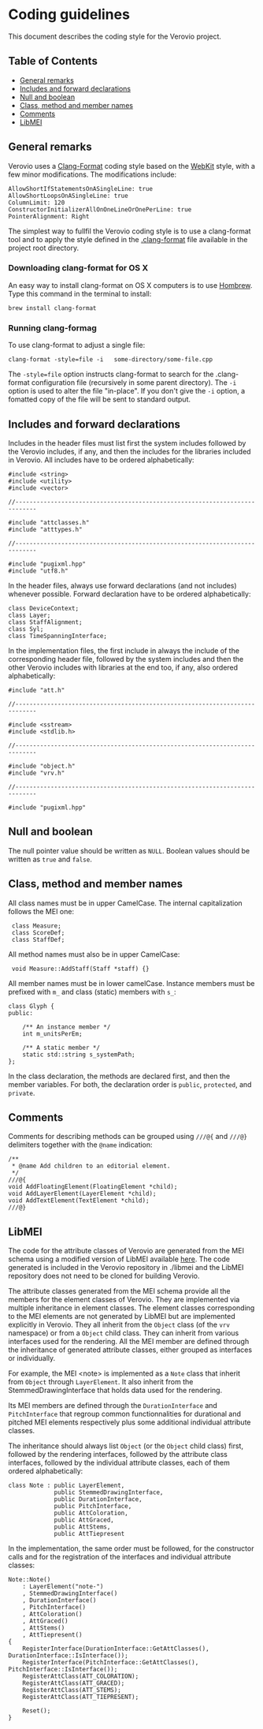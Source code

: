 # Coding guidelines

This document describes the coding style for the Verovio project.

## Table of Contents

* [General remarks](#general-remarks)
* [Includes and forward declarations](#includes-and-forward-declarations)
* [Null and boolean](#null-and-boolean)
* [Class, method and member names](#class-method-and-member-names)
* [Comments](#comments)
* [LibMEI](#libmei)

## General remarks

Verovio uses a [Clang-Format](http://clang.llvm.org/docs/ClangFormat.html) coding style based on the [WebKit](https://webkit.org/code-style-guidelines/) style, with a few minor modifications. The modifications include:

    AllowShortIfStatementsOnASingleLine: true
    AllowShortLoopsOnASingleLine: true
    ColumnLimit: 120
    ConstructorInitializerAllOnOneLineOrOnePerLine: true
    PointerAlignment: Right

The simplest way to fullfil the Verovio coding style is to use a clang-format tool and to apply the style defined in the 
[.clang-format](../.clang-format) file available in the project root directory.

### Downloading clang-format for OS X

An easy way to install clang-format on OS X computers is to use [Hombrew](http://brew.sh).  Type this command in the terminal to install:

```
brew install clang-format
```

### Running clang-formag

To use clang-format to adjust a single file:

```
clang-format -style=file -i   some-directory/some-file.cpp
```

The `-style=file` option instructs clang-format to search for the .clang-format configuration file (recursively in some parent directory).  The `-i` option is used to alter the file "in-place".  If you don't give the `-i` option, a fomatted copy of the file will be sent to standard output.


## Includes and forward declarations

Includes in the header files must list first the system includes followed by the Verovio includes, if any, and then the includes for the libraries included in Verovio. All includes have to be ordered alphabetically:

    #include <string>
    #include <utility>
    #include <vector>
    
    //----------------------------------------------------------------------------
    
    #include "attclasses.h"
    #include "atttypes.h"

    //----------------------------------------------------------------------------  
    
    #include "pugixml.hpp"
    #include "utf8.h"

In the header files, always use forward declarations (and not includes) whenever possible. Forward declaration have to be ordered alphabetically:

    class DeviceContext;
    class Layer;
    class StaffAlignment;
    class Syl;
    class TimeSpanningInterface;


In the implementation files, the first include in always the include of the corresponding header file, followed by the system includes and then the other Verovio includes with libraries at the end too, if any, also ordered alphabetically:

    #include "att.h"
    
    //----------------------------------------------------------------------------
    
    #include <sstream>
    #include <stdlib.h>
    
    //----------------------------------------------------------------------------
    
    #include "object.h"
    #include "vrv.h"
    
    //----------------------------------------------------------------------------  
    
    #include "pugixml.hpp"
    
## Null and boolean

The null pointer value should be written as ```NULL```. Boolean values should be written as ```true``` and ```false```.

## Class, method and member names

All class names must be in upper CamelCase. The internal capitalization follows the MEI one:

     class Measure;
     class ScoreDef;
     class StaffDef;
     

All method names must also be in upper CamelCase:

     void Measure::AddStaff(Staff *staff) {}
     
All member names must be in lower camelCase. Instance members must be prefixed with ```m_``` and class (static) members with ```s_```:

    class Glyph {
    public:
    
        /** An instance member */
        int m_unitsPerEm;
        
        /** A static member */
        static std::string s_systemPath;
    };
    
In the class declaration, the methods are declared first, and then the member variables. For both, the declaration order is ```public```, ```protected```, and ```private```.
    
## Comments

Comments for describing methods can be grouped using `///@{` and `///@}` delimiters together with the `@name` indication:

    /**
     * @name Add children to an editorial element.
     */
    ///@{
    void AddFloatingElement(FloatingElement *child);
    void AddLayerElement(LayerElement *child);
    void AddTextElement(TextElement *child);
    ///@}
    
## LibMEI

The code for the attribute classes of Verovio are generated from the MEI schema using a modified version of LibMEI available [here](https://github.com/rism-ch/libmei). The code generated is included in the Verovio repository in ./libmei and the LibMEI repository does not need to be cloned for building Verovio.

The attribute classes generated from the MEI schema provide all the members for the element classes of Verovio. They are implemented via multiple inheritance in element classes. The element classes corresponding to the MEI elements are not generated by LibMEI but are implemented explicitly in Verovio. They all inherit from the `Object` class (of the `vrv` namespace) or from a `Object` child class. They can inherit from various interfaces used for the rendering. All the MEI member are defined through the inheritance of generated attribute classes, either grouped as interfaces or individually.

For example, the MEI &lt;note&gt; is implemented as a `Note` class that inherit from `Object` through `LayerElement`. It also inherit from the StemmedDrawingInterface that holds data used for the rendering.

Its MEI members are defined through the `DurationInterface` and `PitchInterface` that regroup common functionnalities for durational and pitched MEI elements respectively plus some additional individual attribute classes.

The inheritance should always list `Object` (or the `Object` child class) first, followed by the rendering interfaces, followed by the attribute class interfaces, followed by the individual attribute classes, each of them ordered alphabetically:

    class Note : public LayerElement,
                 public StemmedDrawingInterface,
                 public DurationInterface,
                 public PitchInterface,
                 public AttColoration,
                 public AttGraced,
                 public AttStems,
                 public AttTiepresent
                 
In the implementation, the same order must be followed, for the constructor calls and for the registration of the interfaces and individual attribute classes:

    Note::Note()
        : LayerElement("note-")
        , StemmedDrawingInterface()
        , DurationInterface()
        , PitchInterface()
        , AttColoration()
        , AttGraced()
        , AttStems()
        , AttTiepresent()
    {
        RegisterInterface(DurationInterface::GetAttClasses(), DurationInterface::IsInterface());
        RegisterInterface(PitchInterface::GetAttClasses(), PitchInterface::IsInterface());
        RegisterAttClass(ATT_COLORATION);
        RegisterAttClass(ATT_GRACED);
        RegisterAttClass(ATT_STEMS);
        RegisterAttClass(ATT_TIEPRESENT);

        Reset();
    }
